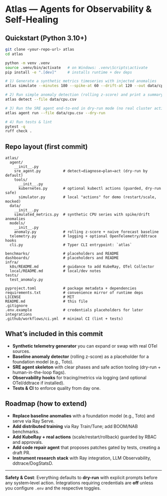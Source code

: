 # Atlas — Agents for Observability & Self-Healing

## Quickstart (Python 3.10+)

```bash
git clone <your-repo-url> atlas
cd atlas

python -m venv .venv
source .venv/bin/activate   # on Windows: .venv\Scripts\activate
pip install -e ".[dev]"     # installs runtime + dev deps

# 1) Generate a synthetic metrics timeseries with injected anomalies
atlas simulate --minutes 180 --spike-at 60 --drift-at 120 --out data/cpu.csv

# 2) Run simple anomaly detection (rolling z-score) and print a summary
atlas detect --file data/cpu.csv

# 3) Run the SRE agent end-to-end in dry-run mode (no real cluster actions)
atlas agent run --file data/cpu.csv --dry-run

# 4) Run tests & lint
pytest -q
ruff check .
```

## Repo layout (first commit)
```
atlas/
  agent/
    __init__.py
    sre_agent.py          # detect→diagnose→plan→act (dry-run by default)
    tools/
      __init__.py
      kubernetes.py       # optional kubectl actions (guarded, dry-run safe)
      simulator.py        # local "actions" for demo (restart/scale, mocked)
  data/
    __init__.py
    simulated_metrics.py  # synthetic CPU series with spike/drift anomalies
  models/
    __init__.py
    anomaly.py            # rolling z-score + naive forecast baseline
  telemetry.py            # logging + optional OpenTelemetry/ddtrace hooks
  cli.py                  # Typer CLI entrypoint: `atlas`

benchmarks/               # placeholders and README
dashboards/               # placeholders and README
infra/
  k8s/README.md           # guidance to add KubeRay, OTel Collector
  local/README.md         # local/dev notes
tests/
  test_anomaly.py

pyproject.toml            # package metadata + dependencies
requirements.txt          # convenience mirror of runtime deps
LICENSE                   # MIT
README.md                 # this file
.gitignore
.env.example              # credentials placeholders for later integrations
.github/workflows/ci.yml  # minimal CI (lint + tests)
```

## What’s included in this commit

- **Synthetic telemetry generator** you can expand or swap with real OTel sources.
- **Baseline anomaly detector** (rolling z-score) as a placeholder for a foundation model (e.g., Toto).
- **SRE agent skeleton** with clear phases and safe action tooling (dry-run + human-in-the-loop flags).
- **Observability hooks** for tracing/metrics via logging (and optional OTel/ddtrace if installed).
- **Tests & CI** to enforce quality from day one.

## Roadmap (how to extend)
- **Replace baseline anomalies** with a foundation model (e.g., Toto) and serve via Ray Serve.
- **Add distributed training** via Ray Train/Tune; add BOOM/NAB benchmarks.
- **Add KubeRay + real actions** (scale/restart/rollback) guarded by RBAC and approvals.
- **Add code repair agent** that proposes patches gated by tests, creating a draft PR.
- **Instrument research stack** with Ray integration, LLM Observability, ddtrace/DogStatsD.

---

**Safety & Cost**: Everything defaults to **dry-run** with explicit prompts before any system‑level action.
Integrations requiring credentials are **off** unless you configure `.env` and the respective toggles.


